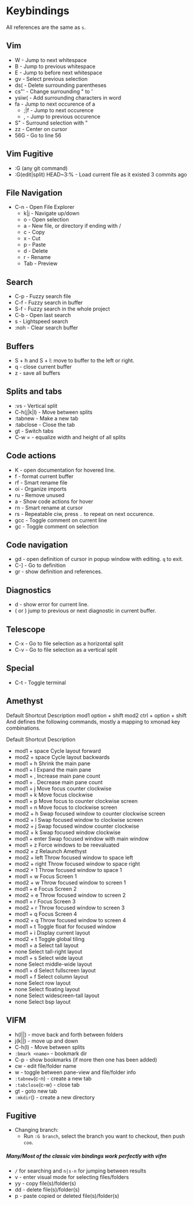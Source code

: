 # Keybindings

All <leader> references are the same as `s`.

## Vim

- W - Jump to next whitespace
- B - Jump to previous whitespace
- E - Jump to before next whitespace
- gv - Select previous selection
- ds( - Delete surrounding parentheses
- cs"' - Change surrounding " to '
- ysiw( - Add surrounding characters in word
- fa - Jump to next occurence of a
  - ;|f - Jump to next occurence
  - , - Jump to previous occurence
- S" - Surround selection with "
- zz - Center on cursor
- 56G - Go to line 56

## Vim Fugitive

- :G (any git command)
- :G(edit|split) HEAD~3:% - Load current file as it existed 3 commits ago

## File Navigation

- C-n - Open File Explorer
  - k|j - Navigate up/down
  - o - Open selection
  - a - New file, or directory if ending with /
  - c - Copy
  - x - Cut
  - p - Paste
  - d - Delete
  - r - Rename
  - Tab - Preview

## Search

- C-p - Fuzzy search file
- C-f - Fuzzy search in buffer
- S-f - Fuzzy search in the whole project
- C-b - Open last search
- s - Lightspeed search
- :noh - Clear search buffer

## Buffers

- S + h and S + l: move to buffer to the left or right.
- <leader>q - close current buffer
- <leader>z - save all buffers

## Splits and tabs

- :vs - Vertical split
- C-h(j|k|l) - Move between splits
- :tabnew - Make a new tab
- :tabclose - Close the tab
- gt - Switch tabs
- C-w = - equalize width and height of all splits

## Code actions

- K - open documentation for hovered line.
- <leader>f - format current buffer
- <leader>rf - Smart rename file
- <leader>oi - Organize imports
- <leader>ru - Remove unused
- <leader>a - Show code actions for hover
- <leader>rn - Smart rename at cursor
- <leader>rs - Repeatable ciw, press `.` to repeat on next occurence.
- gcc - Toggle comment on current line
- gc - Toggle comment on selection

## Code navigation

- gd - open definition of cursor in popup window with editing. `q` to exit.
- C-] - Go to definition
- gr - show definition and references.

## Diagnostics

- <leader>d - show error for current line.
- ( or ) jump to previous or next diagnostic in current buffer.

## Telescope

- C-x - Go to file selection as a horizontal split
- C-v - Go to file selection as a vertical split

## Special

- C-t - Toggle terminal

## Amethyst

Default Shortcut Description
mod1 option + shift
mod2 ctrl + option + shift
And defines the following commands, mostly a mapping to xmonad key combinations.

Default Shortcut Description

- mod1 + space Cycle layout forward
- mod2 + space Cycle layout backwards
- mod1 + h Shrink the main pane
- mod1 + l Expand the main pane
- mod1 + , Increase main pane count
- mod1 + . Decrease main pane count
- mod1 + j Move focus counter clockwise
- mod1 + k Move focus clockwise
- mod1 + p Move focus to counter clockwise screen
- mod1 + n Move focus to clockwise screen
- mod2 + h Swap focused window to counter clockwise screen
- mod2 + l Swap focused window to clockwise screen
- mod2 + j Swap focused window counter clockwise
- mod2 + k Swap focused window clockwise
- mod1 + enter Swap focused window with main window
- mod1 + z Force windows to be reevaluated
- mod2 + z Relaunch Amethyst
- mod2 + left Throw focused window to space left
- mod2 + right Throw focused window to space right
- mod2 + 1 Throw focused window to space 1
- mod1 + w Focus Screen 1
- mod2 + w Throw focused window to screen 1
- mod1 + e Focus Screen 2
- mod2 + e Throw focused window to screen 2
- mod1 + r Focus Screen 3
- mod2 + r Throw focused window to screen 3
- mod1 + q Focus Screen 4
- mod2 + q Throw focused window to screen 4
- mod1 + t Toggle float for focused window
- mod1 + i Display current layout
- mod2 + t Toggle global tiling
- mod1 + a Select tall layout
- none Select tall-right layout
- mod1 + s Select wide layout
- none Select middle-wide layout
- mod1 + d Select fullscreen layout
- mod1 + f Select column layout
- none Select row layout
- none Select floating layout
- none Select widescreen-tall layout
- none Select bsp layout

## VIFM

- h(l|<LEFT>|<RIGHT>) - move back and forth between folders
- j(k|<UP>|<DOWN>) - move up and down
- C-h(l) - Move between splits
- `:bmark <name>` - bookmark dir
- C-p - show bookmarks (if more then one has been added)
- cw - edit file/folder name
- w - toggle between pane-view and file/folder info
- `:tabnew`(c-n) - create a new tab
- `:tabclose`(c-w) - close tab
- gt - goto new tab
- `:mkdir`(<F7>) - create a new directory

## Fugitive

- Changing branch:
  - Run `:G branch`, select the branch you want to checkout, then push `coo`.

##### Many/Most of the classic vim bindings work perfectly with vifm

- `/` for searching and `n|s-n` for jumping between results
- v - enter visual mode for selecting files/folders
- yy - copy file(s)/folder(s)
- dd - delete file(s)/folder(s)
- p - paste copied or deleted file(s)/folder(s)
